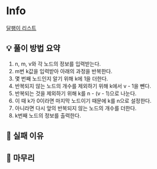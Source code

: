 # Info
[달팽이 리스트](https://boj.kr/17827)

## 💡 풀이 방법 요약
1. n, m, v와 각 노드의 정보를 입력받는다.
2. m번 k값을 입력받아 아래의 과정을 반복한다.
3. 몇 번째 노드인지 알기 위해 k에 1을 더한다.
4. 반복되지 않는 노드의 개수를 제외하기 위해 k에서 v - 1을 뺀다.
5. 반복되는 것을 제외하기 위해 k를 n - (v - 1)으로 나눈다.
6. 이 때 k가 0이라면 마지막 노드이기 때문에 k를 n으로 설정한다.
7. 아니라면 다시 앞의 반복되지 않는 노드의 개수를 더한다.
8. k번째 노드의 정보를 출력한다.

## 👀 실패 이유

## 🙂 마무리
